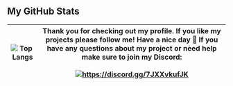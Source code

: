 ## My GitHub Stats

| ![Top Langs](https://github-readme-stats.vercel.app/api/top-langs/?username=SleepyFish-YT&count_private=true&include_all_commits=false&layout=compact&langs_count=10&card_width=500&title_color=EEEEEE&line_height=27&text_color=DDDDDD&bg_color=282828) | Thank you for checking out my profile. If you like my projects please follow me! Have a nice day 💝 If you have any questions about my project or need help make sure to join my Discord:<br><br><a href="https://discord.gg/7JXXvkufJK"><img src="https://invidget.switchblade.xyz/7JXXvkufJK" alt="https://discord.gg/7JXXvkufJK"/></a> |
| ----------------------------------------------------------------------------------------------------------------------------------------------------------------------- | -------------------------------------------------------------------------------------------------------------------------- |
